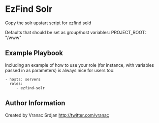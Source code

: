 EzFind Solr
=========

Copy the solr upstart script for ezfind sold

Defaults that should be set as group/host variables:
PROJECT_ROOT: "/www"


Example Playbook
----------------

Including an example of how to use your role (for instance, with variables passed in as parameters) is always nice for users too:

    - hosts: servers
      roles:
         - ezfind-solr

Author Information
------------------

Created by Vranac Srdjan http://twitter.com/vranac
